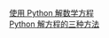 [使用 Python 解数学方程](https://zhuanlan.zhihu.com/p/24840337)<br>
[Python 解方程的三种方法](https://ipreacher.github.io/2017/common-symbolic-calculations/)
